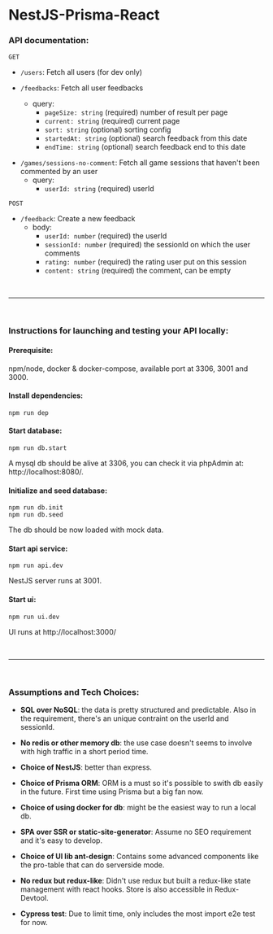 # NestJS-Prisma-React

### API documentation:

`GET`

- `/users`: Fetch all users (for dev only)
- `/feedbacks`: Fetch all user feedbacks

  - query:
    - `pageSize: string` (required) number of result per page
    - `current: string` (required) current page
    - `sort: string` (optional) sorting config
    - `startedAt: string` (optional) search feedback from this date
    - `endTime: string` (optional) search feedback end to this date

<!-- - /games: Fetch all games
  - query:
    - `userId: number` (optional) the userId. If provided, only return games that user played
    - `includeSessions: string` (optional) if provided, includes the related sessions in each game -->

- `/games/sessions-no-comment`: Fetch all game sessions that haven't been commented by an user
  - query:
    - `userId: string` (required) userId

`POST`

- `/feedback`: Create a new feedback
  - body:
    - `userId: number` (required) the userId
    - `sessionId: number` (required) the sessionId on which the user comments
    - `rating: number` (required) the rating user put on this session
    - `content: string` (required) the comment, can be empty

&nbsp;

---

&nbsp;

### Instructions for launching and testing your API locally:

#### **Prerequisite**:

npm/node, docker & docker-compose, available port at 3306, 3001 and 3000.

#### Install dependencies:

```
npm run dep
```

#### Start database:

```
npm run db.start
```

A mysql db should be alive at 3306, you can check it via phpAdmin at: http://localhost:8080/.

#### Initialize and seed database:

```
npm run db.init
npm run db.seed
```

The db should be now loaded with mock data.

#### Start api service:

```
npm run api.dev
```

NestJS server runs at 3001.

#### Start ui:

```
npm run ui.dev
```

UI runs at http://localhost:3000/

&nbsp;

---

&nbsp;

### Assumptions and Tech Choices:

- **SQL over NoSQL**: the data is pretty structured and predictable. Also in the requirement, there's an unique contraint on the userId and sessionId.

- **No redis or other memory db**: the use case doesn't seems to involve with high traffic in a short period time.

- **Choice of NestJS**: better than express.

- **Choice of Prisma ORM**: ORM is a must so it's possible to swith db easily in the future. First time using Prisma but a big fan now.

- **Choice of using docker for db**: might be the easiest way to run a local db.

- **SPA over SSR or static-site-generator**: Assume no SEO requirement and it's easy to develop.

- **Choice of UI lib ant-design**: Contains some advanced components like the pro-table that can do serverside mode.

- **No redux but redux-like**: Didn't use redux but built a redux-like state management with react hooks. Store is also accessible in Redux-Devtool.

- **Cypress test**: Due to limit time, only includes the most import e2e test for now.
